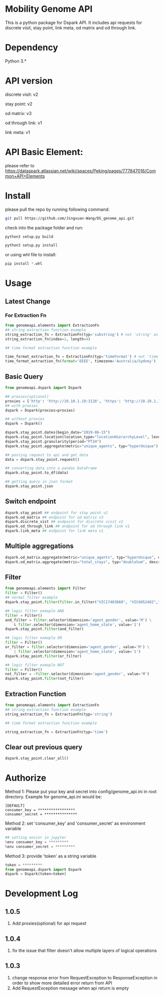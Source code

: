 # Mobility Genome API
This is a python package for Dspark API. It includes api requests for discrete visit, stay point, link meta, od matrix and od through link.

# Dependency
Python 3.*

# API version
discrete visit: v2

stay point: v2

od matrix: v3

od through link: v1

link meta: v1

# API Basic Element:
please refer to https://dataspark.atlassian.net/wiki/spaces/Peking/pages/777847016/Common+API+Elements

# Install
please pull the repo by running following command:

```bash
git pull https://github.com/Jingxuan-Wang/DS_genome_api.git
```

check into the package folder and run:

```bash
python3 setup.py build

python3 setup.py install
```

or using whl file to install:

```bash
pip install *.whl
```

# Usage

## Latest Change
### For Extraction Fn
```python
from genomeapi.elements import ExtractionFn
## string extraction function example
string_extraction_fn = ExtractionFn(typ='substring') # not 'string' as type
string_extraction_fn(index=1, length=4)

## time format extraction function example

time_format_extraction_fn = ExtractionFn(typ='timeFormat') # not 'time' as type
time_format_extraction_fn(format='EEEE', timezone='Australia/Sydney')
```

## Basic Query
```python
from genomeapi.dspark import Dspark

## proxies(optional)
proxies = {'http': 'http://10.10.1.10:3128', 'https': 'http://10.10.1.10:1080',}
## with proxies
dspark = Dspark(proxies=proxies)

## without proxies
dspark = Dspark()

dspark.stay_point.dates(begin_date="2019-06-15")
dspark.stay_point.location(location_type="locationHierarchyLevel", level_type="sa2", id="117011325")
dspark.stay_point.granularity(period="PT1H")
dspark.stay_point.aggregate(metric="unique_agents", typ="hyperUnique")

## posting request to api and get data
data = dspark.stay_point.request()

## converting data into a pandas DataFrame
dspark.stay_point.to_df(data)

## getting query in json format
dspark.stay_point.json
```

## Switch endpoint
```python
dspark.stay_point ## endpoint for stay point v2
dspark.od_matrix ## endpoint for od matrix v3
dspark.discrete_vist ## endpoint for discrete visit v2
dspark.od_through_link ## endpoint for od through link v1
dspark.link_meta ## endpoint for link meta v1
```

## Multiple aggregations
```python
dspark.od_matrix.aggregate(metric="unique_agents", typ="hyperUnique", described_as="unique_agents")
dspark.od_matrix.aggregate(metric="total_stays", typ="doubleSum", described_as="total_stays")
```

## Filter
```python
from genomeapi.elements import Filter
filter = Filter()
## normal filter example
dspark.stay_point.filter(filter.in_filter("VIC17483860", "VIC6052402","NSW500187142", dimension="link_id"))

## logic filter exmaple AND
filter = Filter()
and_filter = filter.selector(dimension='agent_gender', value='M') \
    & filter.selector(dimension='agent_home_state', value='1')
dspark.stay_point.filter(and_filter)

## logic filter exmaple OR
filter = Filter()
or_filter = filter.selector(dimension='agent_gender', value='M') \
    | filter.selector(dimension='agent_home_state', value='1')
dspark.stay_point.filter(or_filter)

## logic filter exmaple NOT
filter = Filter()
not_filter = ~filter.selector(dimension='agent_gender', value='M')
dspark.stay_point.filter(not_filter)
```

## Extraction Function
```python
from genomeapi.elements import ExtractionFn
## string extraction function example
string_extraction_fn = ExtractionFn(typ='string') 

## time format extraction function example

string_extraction_fn = ExtractionFn(typ='time')
```
## Clear out previous query
```python
dspark.stay_point.clear_all()
```

# Authorize
Method 1:
Please put your key and secret into config/genome_api.ini in root directory. Example for genome_api.ini would be:

```
[DEFAULT]
consumer_key = *****************
consumer_secret = ***************
```

Method 2:
set 'consumer_key' and 'consumer_secret' as environment variable

```python
## setting envior in jupyter
%env consumer_key = *********
%env consumer_secret = *********
``` 

Method 3:
provide 'token' as a string variable
```python
token = *********
from genomeapi.dspark import Dspark
dspark = Dspark(token=token)
```

# Development Log
## 1.0.5
1. Add proxies(optional) for api request

## 1.0.4
1. fix the issue that filter doesn't allow multiple layers of logical operations

## 1.0.3
1. change response error from RequestException to ResponseException in order to show more detailed error return from API
2. Add RequestException message when api return is empty

